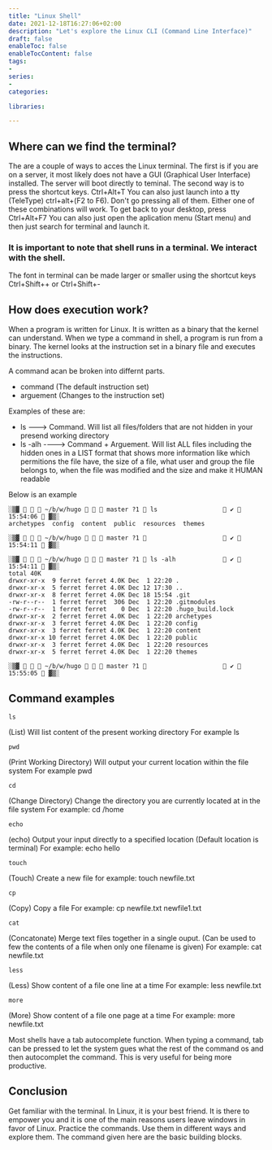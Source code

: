 ```yaml
---
title: "Linux Shell"
date: 2021-12-18T16:27:06+02:00
description: "Let's explore the Linux CLI (Command Line Interface)"
draft: false
enableToc: false
enableTocContent: false
tags:
-
series:
-
categories:

libraries:

---
```


## Where can we find the terminal?

The are a couple of ways to acces the Linux terminal. The first is if you are on a server, it most likely does not have a GUI (Graphical User Interface) installed. The server will boot directly to teminal.
The second way is to press the shortcut keys. Ctrl+Alt+T 
You can also just launch into a tty (TeleType) ctrl+alt+(F2 to F6). Don't go pressing all of them. Either one of these combinations will work.
To get back to your desktop, press Ctrl+Alt+F7
You can also just open the aplication menu (Start menu) and then just search for terminal and launch it.


### It is important to note that shell runs in a terminal. We interact with the shell.


The font in terminal can be made larger or smaller using the shortcut keys Ctrl+Shift++ or Ctrl+Shift+-

## How does execution work?

When  a program is written for Linux. It is written as a binary that the kernel can understand.
When we type a command in shell, a program is run from a binary.
The kernel looks at the instruction set in a binary file and executes the instructions.

A command acan be broken into differnt parts.
* command (The default instruction set)
* arguement (Changes to the instruction set)

Examples of these are:

* ls ---> Command. Will list all files/folders that are not hidden in your presend working directory
* ls -alh ----> Command + Arguement. Will list ALL files including the hidden ones in a LIST format that  shows more information like which permitions the file have, the size of a file, what user and group the file belongs to, when the file was modified and the size and make it HUMAN readable

Below is an example

```
░▒▓    ~/b/w/hugo    master ?1  ls                   ✔  15:54:06  ▓▒░
archetypes  config  content  public  resources  themes

░▒▓    ~/b/w/hugo    master ?1                       ✔  15:54:11  ▓▒░

```

```
░▒▓    ~/b/w/hugo    master ?1  ls -alh              ✔  15:54:11  ▓▒░
total 40K
drwxr-xr-x  9 ferret ferret 4.0K Dec  1 22:20 .
drwxr-xr-x  5 ferret ferret 4.0K Dec 12 17:30 ..
drwxr-xr-x  8 ferret ferret 4.0K Dec 18 15:54 .git
-rw-r--r--  1 ferret ferret  306 Dec  1 22:20 .gitmodules
-rw-r--r--  1 ferret ferret    0 Dec  1 22:20 .hugo_build.lock
drwxr-xr-x  2 ferret ferret 4.0K Dec  1 22:20 archetypes
drwxr-xr-x  3 ferret ferret 4.0K Dec  1 22:20 config
drwxr-xr-x  3 ferret ferret 4.0K Dec  1 22:20 content
drwxr-xr-x 10 ferret ferret 4.0K Dec  1 22:20 public
drwxr-xr-x  3 ferret ferret 4.0K Dec  1 22:20 resources
drwxr-xr-x  5 ferret ferret 4.0K Dec  1 22:20 themes

░▒▓    ~/b/w/hugo    master ?1                       ✔  15:55:05  ▓▒░

```

## Command examples

```
ls

```
(List) Will list content of the present working directory
For example ls

```
pwd

```
(Print Working Directory) Will output your current location within the file system
For example pwd

```
cd

```
(Change Directory) Change the directory you are currently located at in the file system
For example: cd /home

```
echo

```
(echo) Output your input directly to a specified location (Default location is terminal)
For example: echo hello

```
touch

```
(Touch) Create a new file
for example: touch newfile.txt 

```
cp

```
(Copy) Copy a file
For example: cp newfile.txt newfile1.txt

```
cat

```
(Concatonate) Merge text files together in a single ouput. (Can be used to few the contents of a file when only one filename is given)
For example: cat newfile.txt

```
less

```
(Less) Show content of a file one line at a time
For example: less newfile.txt

```
more

```
(More) Show content of a file one page at a time
For example: more newfile.txt

Most shells have a tab autocomplete function. When typing a command, tab can be pressed to let the system gues what the rest of the command os and then autocomplet the command. This is very useful for being more productive.

## Conclusion

Get familiar with the terminal. In Linux, it is your best friend. It is there to empower you and it is one of the main reasons users leave windows in favor of Linux.
Practice the commands. Use them in different ways and explore them.
The command given here are the basic building blocks.